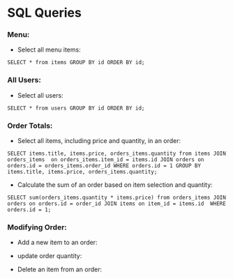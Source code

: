 # SQL Queries

### Menu:

- Select all menu items:
```
SELECT * from items GROUP BY id ORDER BY id;
```

### All Users:

- Select all users:

```
SELECT * from users GROUP BY id ORDER BY id;
```

### Order Totals:

- Select all items, including price and quantity, in an order:

```
SELECT items.title, items.price, orders_items.quantity from items JOIN orders_items  on orders_items.item_id = items.id JOIN orders on orders.id = orders_items.order_id WHERE orders.id = 1 GROUP BY items.title, items.price, orders_items.quantity;
```

- Calculate the sum of an order based on item selection and quantity:

```
SELECT sum(orders_items.quantity * items.price) from orders_items JOIN orders on orders.id = order_id JOIN items on item_id = items.id  WHERE orders.id = 1;
```

### Modifying Order:

- Add a new item to an order:

- update order quantity:

- Delete an item from an order:



